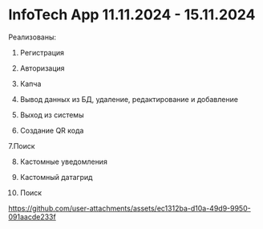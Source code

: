 # InfoTech App 11.11.2024 - 15.11.2024
Реализованы:

1. Регистрация

2. Авторизация

3. Капча

4. Вывод данных из БД, удаление, редактирование и добавление

5. Выход из системы

6. Создание QR кода

7.Поиск

8. Кастомные уведомления

9. Кастомный датагрид

10. Поиск


https://github.com/user-attachments/assets/ec1312ba-d10a-49d9-9950-091aacde233f
